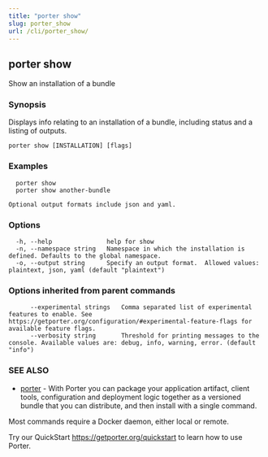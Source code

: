 ```yaml
---
title: "porter show"
slug: porter_show
url: /cli/porter_show/
---
```

## porter show

Show an installation of a bundle

### Synopsis

Displays info relating to an installation of a bundle, including status and a listing of outputs.

```
porter show [INSTALLATION] [flags]
```

### Examples

```
  porter show
  porter show another-bundle

Optional output formats include json and yaml.

```

### Options

```
  -h, --help               help for show
  -n, --namespace string   Namespace in which the installation is defined. Defaults to the global namespace.
  -o, --output string      Specify an output format.  Allowed values: plaintext, json, yaml (default "plaintext")
```

### Options inherited from parent commands

```
      --experimental strings   Comma separated list of experimental features to enable. See https://getporter.org/configuration/#experimental-feature-flags for available feature flags.
      --verbosity string       Threshold for printing messages to the console. Available values are: debug, info, warning, error. (default "info")
```

### SEE ALSO

* [porter](/cli/porter/)	 - With Porter you can package your application artifact, client tools, configuration and deployment logic together as a versioned bundle that you can distribute, and then install with a single command.

Most commands require a Docker daemon, either local or remote.

Try our QuickStart https://getporter.org/quickstart to learn how to use Porter.


